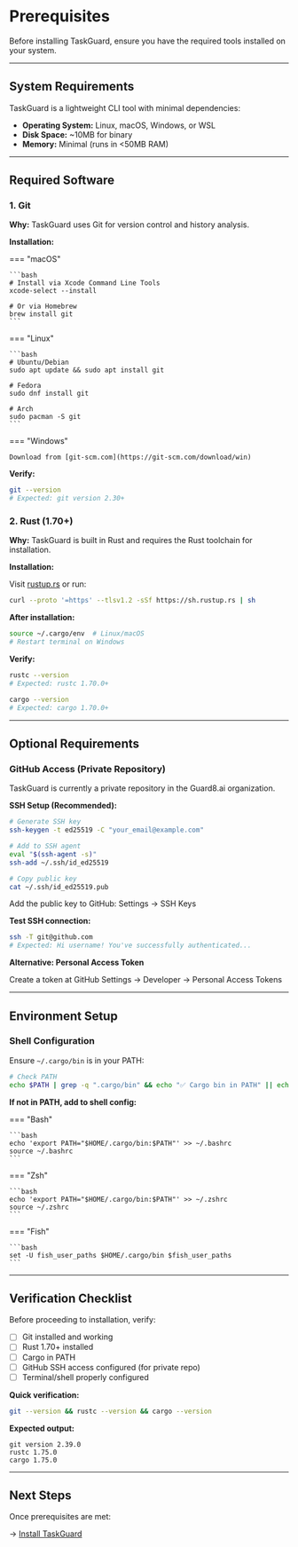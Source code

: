 # Prerequisites

Before installing TaskGuard, ensure you have the required tools installed on your system.

---

## System Requirements

TaskGuard is a lightweight CLI tool with minimal dependencies:

- **Operating System:** Linux, macOS, Windows, or WSL
- **Disk Space:** ~10MB for binary
- **Memory:** Minimal (runs in <50MB RAM)

---

## Required Software

### 1. Git

**Why:** TaskGuard uses Git for version control and history analysis.

**Installation:**

=== "macOS"

    ```bash
    # Install via Xcode Command Line Tools
    xcode-select --install

    # Or via Homebrew
    brew install git
    ```

=== "Linux"

    ```bash
    # Ubuntu/Debian
    sudo apt update && sudo apt install git

    # Fedora
    sudo dnf install git

    # Arch
    sudo pacman -S git
    ```

=== "Windows"

    Download from [git-scm.com](https://git-scm.com/download/win)

**Verify:**
```bash
git --version
# Expected: git version 2.30+
```

### 2. Rust (1.70+)

**Why:** TaskGuard is built in Rust and requires the Rust toolchain for installation.

**Installation:**

Visit [rustup.rs](https://rustup.rs/) or run:

```bash
curl --proto '=https' --tlsv1.2 -sSf https://sh.rustup.rs | sh
```

**After installation:**
```bash
source ~/.cargo/env  # Linux/macOS
# Restart terminal on Windows
```

**Verify:**
```bash
rustc --version
# Expected: rustc 1.70.0+

cargo --version
# Expected: cargo 1.70.0+
```

---

## Optional Requirements

### GitHub Access (Private Repository)

TaskGuard is currently a private repository in the Guard8.ai organization.

**SSH Setup (Recommended):**

```bash
# Generate SSH key
ssh-keygen -t ed25519 -C "your_email@example.com"

# Add to SSH agent
eval "$(ssh-agent -s)"
ssh-add ~/.ssh/id_ed25519

# Copy public key
cat ~/.ssh/id_ed25519.pub
```

Add the public key to GitHub: Settings → SSH Keys

**Test SSH connection:**
```bash
ssh -T git@github.com
# Expected: Hi username! You've successfully authenticated...
```

**Alternative: Personal Access Token**

Create a token at GitHub Settings → Developer → Personal Access Tokens

---

## Environment Setup

### Shell Configuration

Ensure `~/.cargo/bin` is in your PATH:

```bash
# Check PATH
echo $PATH | grep -q ".cargo/bin" && echo "✅ Cargo bin in PATH" || echo "❌ Not in PATH"
```

**If not in PATH, add to shell config:**

=== "Bash"

    ```bash
    echo 'export PATH="$HOME/.cargo/bin:$PATH"' >> ~/.bashrc
    source ~/.bashrc
    ```

=== "Zsh"

    ```bash
    echo 'export PATH="$HOME/.cargo/bin:$PATH"' >> ~/.zshrc
    source ~/.zshrc
    ```

=== "Fish"

    ```bash
    set -U fish_user_paths $HOME/.cargo/bin $fish_user_paths
    ```

---

## Verification Checklist

Before proceeding to installation, verify:

- [ ] Git installed and working
- [ ] Rust 1.70+ installed
- [ ] Cargo in PATH
- [ ] GitHub SSH access configured (for private repo)
- [ ] Terminal/shell properly configured

**Quick verification:**
```bash
git --version && rustc --version && cargo --version
```

**Expected output:**
```
git version 2.39.0
rustc 1.75.0
cargo 1.75.0
```

---

## Next Steps

Once prerequisites are met:

→ [Install TaskGuard](installation.md)
